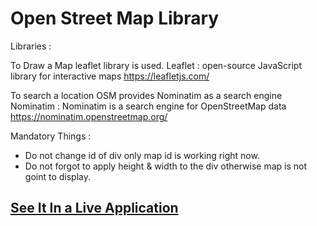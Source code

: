 # Open Street Map Library
Libraries :

To Draw a Map leaflet library is used. 
Leaflet : open-source JavaScript library for interactive maps
https://leafletjs.com/

To search a location OSM provides Nominatim as a search engine
Nominatim : Nominatim is a search engine for OpenStreetMap data
https://nominatim.openstreetmap.org/

Mandatory Things : 
- Do not change id of div only map id is working right now.
- Do not forgot to apply height & width to the div otherwise map is not goint to display.

## [See It In a Live Application](https://aarvitech.com/Research/OSM/)
